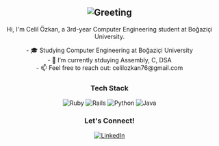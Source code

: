 <div align="center">

## <img src="https://readme-typing-svg.herokuapp.com?font=Arial&size=30&duration=3000&pause=1000&color=581845&center=true&vCenter=true&width=600&lines=Hello+there+👋;This+is+Celil+Özkan;Nice+to+meet+you!" alt="Greeting">

Hi, I'm Celil Özkan, a 3rd-year Computer Engineering student at Boğaziçi University.

<p align="center">
- 🎓 Studying Computer Engineering at Boğaziçi University<br>
- 🌱 I’m currently stduying Assembly, C, DSA<br>
- 📫 Feel free to reach out: celilozkan76@gmail.com
</p>

### Tech Stack
<p align="center">
  <img src="https://img.shields.io/badge/Ruby-CC342D?style=for-the-badge&logo=ruby&logoColor=white" alt="Ruby" />
  <img src="https://img.shields.io/badge/Rails-CC0000?style=for-the-badge&logo=rubyonrails&logoColor=white" alt="Rails" />
  <img src="https://img.shields.io/badge/Python-3776AB?style=for-the-badge&logo=python&logoColor=white" alt="Python" />
  <img src="https://img.shields.io/badge/Java-007396?style=for-the-badge&logo=java&logoColor=white" alt="Java" />
</p>

### Let's Connect!
<p align="center">
  <a href="https://www.linkedin.com/in/celil-özkan-598142219/" target="_blank">
    <img src="https://img.shields.io/badge/LinkedIn-0A66C2?style=for-the-badge&logo=linkedin&logoColor=white" alt="LinkedIn"/>
  </a>
</p>

</div>
